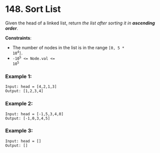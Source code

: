 # 148. Sort List

Given the head of a linked list, return *the list after sorting it in* ***ascending order***.

**Constraints**:

- The number of nodes in the list is in the range <code>[0, 5 * 10<sup>4</sup>]</code>.
- <code>-10<sup>5</sup> <= Node.val <= 10<sup>5</sup></code>

### Example 1:
```
Input: head = [4,2,1,3]
Output: [1,2,3,4]
```

### Example 2:
```
Input: head = [-1,5,3,4,0]
Output: [-1,0,3,4,5]
```

### Example 3:
```
Input: head = []
Output: []
```
